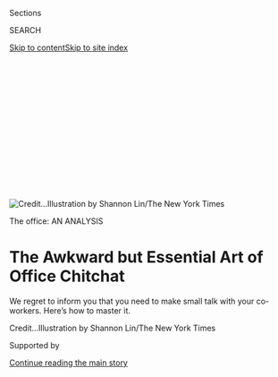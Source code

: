 <div id="app">

<div>

<div>

<div>

<div class="NYTAppHideMasthead css-ikk3s8 e1suatyy0">

<div class="section css-133zg39 e1suatyy2">

<div class="css-eph4ug er09x8g0">

<div class="css-6n7j50">

</div>

<span class="css-1dv1kvn">Sections</span>

<div class="css-10488qs">

<span class="css-1dv1kvn">SEARCH</span>

</div>

[Skip to content](#site-content)[Skip to site
index](#site-index)

</div>

<div class="css-10698na e1huz5gh0">

</div>

</div>

</div>

</div>

<div data-aria-hidden="false">

<div id="site-content" data-role="main">

<div>

<div class="css-1aor85t" style="opacity:0.000000001;z-index:-1;visibility:hidden">

<div class="css-1hqnpie">

<div class="css-epjblv">

<span class="css-17xtcya">[Style](/section/style)</span><span class="css-x15j1o">|</span><span class="css-fwqvlz">The
Awkward but Essential Art of Office
Chitchat</span>

</div>

<div class="css-k008qs">

<div class="css-1iwv8en">

<span class="css-18z7m18"></span>

<div>

</div>

</div>

<span class="css-1n6z4y">https://nyti.ms/2O9MV7Z</span>

<div class="css-1705lsu">

<div class="css-4xjgmj">

<div class="css-4skfbu" data-role="toolbar" data-aria-label="Social Media Share buttons, Save button, and Comments Panel with current comment count" data-testid="share-tools">

  - 
  - 
  - 
  - 
    
    <div class="css-6n7j50">
    
    </div>

  - 
  - 

</div>

</div>

</div>

</div>

</div>

</div>

<div id="NYT_TOP_BANNER_REGION" class="css-11qgg8s">

</div>

<div id="fullBleedHeaderContent">

<div class="css-9fsmc8">

![<span class="css-cnj6d5 e1z0qqy90" itemprop="copyrightHolder"><span class="css-1ly73wi e1tej78p0">Credit...</span><span><span>Illustration
by Shannon Lin/The New York
Times</span></span></span>](https://static01.nyt.com/images/2019/09/17/fashion/17office-smalltalk-1/17office-smalltalk-1-articleLarge.jpg?quality=75&auto=webp&disable=upscale)

</div>

<div class="css-1pumfk">

The office: AN ANALYSIS

<div class="css-1vkm6nb ehdk2mb0">

# The Awkward but Essential Art of Office Chitchat

</div>

We regret to inform you that you need to make small talk with your
co-workers. Here’s how to master
it.

</div>

<div class="css-nwzfg5 e1gnum310">

<span class="css-1f9pvn2 style"></span><span class="css-cnj6d5 e1z0qqy90" itemprop="copyrightHolder"><span class="css-1ly73wi e1tej78p0">Credit...</span><span><span>Illustration
by Shannon Lin/The New York Times</span></span></span>

</div>

<div id="sponsor-wrapper" class="css-1hyfx7x">

<div id="sponsor-slug" class="css-19vbshk">

Supported by

</div>

[Continue reading the main
story](#after-sponsor)

<div id="sponsor" class="ad sponsor-wrapper" style="text-align:center;height:100%;display:block">

</div>

<div id="after-sponsor">

</div>

</div>

<div class="css-1wx1auc e1gnum311">

<div class="css-18e8msd">

<div class="css-vp77d3 epjyd6m0">

<div class="css-1baulvz">

By <span class="css-1baulvz last-byline" itemprop="name">Lindsay
Mannering</span>

</div>

</div>

  - 
    
    <div class="css-ld3wwf e16638kd2">
    
    Published Sept. 17, 2019Updated Sept. 22,
    2019
    
    </div>

  - 
    
    <div class="css-4xjgmj">
    
    <div class="css-pvvomx" data-role="toolbar" data-aria-label="Social Media Share buttons, Save button, and Comments Panel with current comment count" data-testid="share-tools">
    
      - 
      - 
      - 
      - 
        
        <div class="css-6n7j50">
        
        </div>
    
      - 
      - 
    
    </div>
    
    </div>

</div>

</div>

</div>

<div class="section meteredContent css-1r7ky0e" name="articleBody" itemprop="articleBody">

<div class="css-1fanzo5 StoryBodyCompanionColumn">

<div class="css-53u6y8">

Every day around the world, [an
estimated](http://datatopics.worldbank.org/jobs/) three billion people
go to work and 2.9 billion of them avoid making small talk with their
co-workers once they get there.

Their avoidance strategies vary. Some will keep their headphones in and
their eyes low. Others will pantomime receiving an urgent message that
requires an immediate, brow-furrowing, life-or-death rapid response,
which incapacitates them from doing pretty much anything else, not
excluding riding in, or communally waiting for, an elevator in their
office building; making conversation while heating up lunch lasagna in
the office microwave; walking from the entrance of their office building
to the nearest public transit stop, or to literally anywhere, unless
wait, you’re also going there? Because I actually meant to pop in this
fine Persian rug wholesaler. See you tomorrow\!

If these strategies sound familiar, if you’ve convinced yourself that
avoiding small talk with co-workers is smart self-preservation, that the
risk of saying something “dumb” or offensive or coming across as
socially inept is not worth the reward of connecting with somebody (yes,
even if that connection is a shared concern about it raining), then bad
news: Your false logic could be costing you a promotion. Not to scare
you or anything.

**[*\[Read our full package, “The Office: An In-Depth Analysis of
Workplace User
Behavior.”\]*](https://www.nytimes.com/interactive/2019/09/17/style/the-office.html)**

Jamie Terran, a [licensed career coach](http://jamieterran.com/) in New
York City, said that small talk between colleagues and supervisors
builds rapport, which in turn builds trust. “Rapport is the feeling that
allows you to extend a deadline, or overlook smaller mistakes, because
it makes it easy for you to remember we’re only human. Right or wrong,
building rapport through interaction with colleagues could be the thing
that gets you the promotion or keeps you in the role you’re in.”

</div>

</div>

<div class="css-1fanzo5 StoryBodyCompanionColumn">

<div class="css-53u6y8">

Building rapport applies when you’re interviewing, too. People hire
people they want to work with, not necessarily who’s perfect for the
job. Engaging in small talk with your interviewer helps make a positive
impression.

But, how? Small talk, while small and just talk, is intimidating. This
is 2019 and we’re all anxious about something, including a 15-second
chat with Janet from accounting about how freaking cold the A/C is in
the conference room. The good news is that you can just go ahead and
repurpose your anxiety about making small talk with your co-workers and
worry instead about *not* making small talk with your co-workers. See?
Easy switch.

Because while small talk can be torture, the absence of it can also make
us feel bad about ourselves, like we’re true failures at life for not
being able to connect with a fellow member of the herd, worried deep
down that we will be kicked out of society and left to rot alone on the
plains, to pay for our own streaming services instead of sharing a
login.

Here are a few thoughts on how to avoid that feeling.

## Remember: You’re More Likable Than You Think

A [2018 study published in Psychological
Science](https://www.nytimes.com/2018/09/23/smarter-living/how-to-be-more-likeable.html)
showed that people “systematically underestimated how much their
conversation partners liked them and enjoyed their company.”

Think about it: when you have an awkward small talk interaction with a
co-worker (it’s stunted, there were silences, neither of you could think
of something to say) do you normally go back to your desk and think,
“Wow, Alex is a terrible conversationalist”? No. You go back to your
desk and think, “Wow, I’m a rotten garbage human being who should be
shunned from society.” And Alex is thinking the same thing about him or
herself.

</div>

</div>

<div class="css-1fanzo5 StoryBodyCompanionColumn">

<div class="css-53u6y8">

Point is, you’re more likable than you think you are, so try not to
judge yourself so harshly. According to Ellie Hearne, founder and C.E.O.
of the leadership communications agency [Pencil or
Ink](https://www.pencilorink.com/), which, among other services, teaches
companies and executives how to have better internal communications,
“people don’t remember what you say — they remember how they felt when
they were with you.”

## A Little Planning Goes a Long Way

If you’re generally anxious in social situations, i.e. human, Ms. Terran
suggested coming up with core questions or stories from which you can
pull.

“Whether or not you share personal information about yourself is up to
you, but discussing things you truly care about is always the best
strategy,” she said. “Topics relating to your professional field, for
example, an article you saw or book you read, is a great place to
start.”

Did something weird or interesting happen to you recently? Workshop (in
your mind, at least) that story ahead of time to unveil at your next
office outing.

And definitely remember to ask questions. We’re all ultimately pretty
narcissistic at heart.

## Advance the Dreaded “How Are You?” Loop

The ping-pong of “How are you? Good, how are you?” can feel like a waste
of time and energy, but be the change you wish to see in the world and
break the cycle. Go to your inner Rolodex of topics (see: planning
ahead) and move the short conversation forward by replying *why* you’re
“good.” As in, “I’m good. I just started a book/podcast/TV show and
I’m really enjoying it. Have you heard of it?” Or mention something
office-related, where there’s a shared common experience: “I’m good.
They restocked the cold brew in the kitchen and it’s so strong. Have you
tried it?”

## Don’t Panic, It’s Almost Over

Small talk doesn’t last long. “If you’re a generally anxious person, you
have an out — you’re at work\! You’re not supposed to spend too much
time chatting. After a few moments you can reference a meeting or
project you are supposed to work on,” Ms. Terran advised. A simple
exchange of pleasantries followed by a concise but polite exit (“Have a
good day\!”) is perfectly acceptable.

</div>

</div>

<div class="css-1fanzo5 StoryBodyCompanionColumn">

<div class="css-53u6y8">

## You (Occasionally) Have the Right to Remain Silent

If you’re having a bad day and don’t want to talk, that might be best
for everyone involved. Enter
[headphones](https://www.nytimes.com/2015/12/24/fashion/headphones-now-playing-nothing.html).
“It’s fine to take a step back from engaging. Most people know the new
workplace etiquette, à la earbuds in means ‘give me some space,’” Ms.
Hearne said. A simple smile or nod to acknowledge your co-worker will
still go a long way.

I’ll leave you with a warning: There are very few ways to have
successful small talk in the office bathroom. It should go without
saying that attempting to chat with someone while they’re in the
bathroom stall is totally off-limits.

That said, one of the more memorable (in a good way) office chitchats
I’ve ever had happened at the bathroom sink. A co-worker who was
clearly excellent at storing away fun facts and sharing them
appropriately told me about the “[shake and
fold](http://shakeandfold.org/)” method of using a paper towel to
decrease waste.

I have used the method, and used it as a small talk device, ever since.

</div>

</div>

<div>

</div>

<div class="css-1fanzo5 StoryBodyCompanionColumn">

<div class="css-53u6y8">

-----

Lindsay Mannering was a founding team member of
[Bustle.com](https://www.bustle.com/) and writes from Brooklyn, NY.

</div>

</div>

</div>

<div>

</div>

<div>

</div>

<div>

</div>

<div>

<div id="bottom-wrapper" class="css-1ede5it">

<div id="bottom-slug" class="css-l9onyx">

Advertisement

</div>

[Continue reading the main
story](#after-bottom)

<div id="bottom" class="ad bottom-wrapper" style="text-align:center;height:100%;display:block;min-height:90px">

</div>

<div id="after-bottom">

</div>

</div>

</div>

</div>

</div>

## Site Index

<div>

</div>

## Site Information Navigation

  - [© <span>2020</span> <span>The New York Times
    Company</span>](https://help.nytimes.com/hc/en-us/articles/115014792127-Copyright-notice)

<!-- end list -->

  - [NYTCo](https://www.nytco.com/)
  - [Contact
    Us](https://help.nytimes.com/hc/en-us/articles/115015385887-Contact-Us)
  - [Work with us](https://www.nytco.com/careers/)
  - [Advertise](https://nytmediakit.com/)
  - [T Brand Studio](http://www.tbrandstudio.com/)
  - [Your Ad
    Choices](https://www.nytimes.com/privacy/cookie-policy#how-do-i-manage-trackers)
  - [Privacy](https://www.nytimes.com/privacy)
  - [Terms of
    Service](https://help.nytimes.com/hc/en-us/articles/115014893428-Terms-of-service)
  - [Terms of
    Sale](https://help.nytimes.com/hc/en-us/articles/115014893968-Terms-of-sale)
  - [Site
    Map](https://spiderbites.nytimes.com)
  - [Help](https://help.nytimes.com/hc/en-us)
  - [Subscriptions](https://www.nytimes.com/subscription?campaignId=37WXW)

</div>

</div>

</div>

</div>
